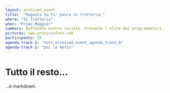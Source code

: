 ```yaml
---
layout: archived_event
title:  "Magnata da fa' paura in trattoria."
where: "In Trattoria"
when: "Primo Maggio!"
summary: Raffinato evento sociale. Presente l'elite dei programmatori italiani.
pictures: www.archiviofoto.com
participants: 25
agenda-track-1: "test_archived_event_agenda_track_A"
agenda-track-2: "poi la metto"
---
```


# Tutto il resto...
...è markdown.
